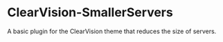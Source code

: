 # ClearVision-SmallerServers
A basic plugin for the ClearVision theme that reduces the size of servers.
